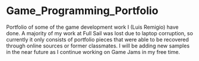# Game_Programming_Portfolio
Portfolio of some of the game development work I (Luis Remigio) have done.
A majority of my work at Full Sail was lost due to laptop corruption, so currently it only consists of portfolio pieces that were able to be recovered through online sources or former classmates.
I will be adding new samples in the near future as I continue working on Game Jams in my free time.
